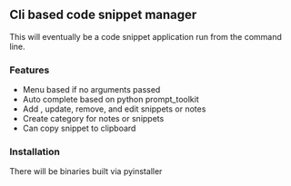 ## Cli based code snippet manager

This will eventually be a code snippet application run from the command line.

### Features
* Menu based if no arguments passed
* Auto complete based on python prompt_toolkit
* Add , update, remove, and edit snippets or notes
* Create category for notes or snippets
* Can copy snippet to clipboard

### Installation

There will be binaries built via pyinstaller

